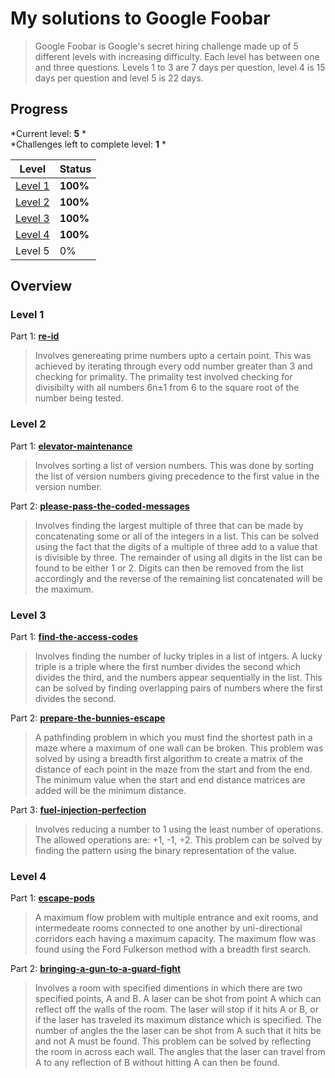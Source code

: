 # My solutions to Google Foobar

> Google Foobar is Google's secret hiring challenge made up of 5 different levels with increasing difficulty. Each level has between one and three questions. Levels 1 to 3 are 7 days per question, level 4 is 15 days per question and level 5 is 22 days.

## Progress

*Current level: **5** *   
*Challenges left to complete level: **1** *

|Level|Status|
|-|-|
|[Level 1](https://github.com/dhruvnps/google-foobar/tree/master/Level%201)|**100%**|
|[Level 2](https://github.com/dhruvnps/google-foobar/tree/master/Level%202)|**100%**|
|[Level 3](https://github.com/dhruvnps/google-foobar/tree/master/Level%203)|**100%**|
|[Level 4](https://github.com/dhruvnps/google-foobar/tree/master/Level%204)|**100%**|
|Level 5|0%|

## Overview

### Level 1

Part 1: **[re-id](https://github.com/dhruvnps/google-foobar/tree/master/Level%201/re-id)**
> Involves genereating prime numbers upto a certain point. This was achieved by iterating through every odd number greater than 3 and checking for primality. The primality test involved checking for divisibilty with all numbers 6n±1 from 6 to the square root of the number being tested.

### Level 2

Part 1: **[elevator-maintenance](https://github.com/dhruvnps/google-foobar/tree/master/Level%202/elevator-maintenance)**
> Involves sorting a list of version numbers. This was done by sorting the list of version numbers giving precedence to the first value in the version number.

Part 2: **[please-pass-the-coded-messages](https://github.com/dhruvnps/google-foobar/tree/master/Level%202/please-pass-the-coded-messages)**
> Involves finding the largest multiple of three that can be made by concatenating some or all of the integers in a list. This can be solved using the fact that the digits of a multiple of three add to a value that is divisible by three. The remainder of using all digits in the list can be found to be either 1 or 2. Digits can then be removed from the list accordingly and the reverse of the remaining list concatenated will be the maximum.

### Level 3

Part 1: **[find-the-access-codes](https://github.com/dhruvnps/google-foobar/tree/master/Level%203/find-the-access-codes)**
> Involves finding the number of lucky triples in a list of intgers. A lucky triple is a triple where the first number divides the second which divides the third, and the numbers appear sequentially in the list. This can be solved by finding overlapping pairs of numbers where the first divides the second.

Part 2: **[prepare-the-bunnies-escape](https://github.com/dhruvnps/google-foobar/tree/master/Level%203/prepare-the-bunnies-escape)**
> A pathfinding problem in which you must find the shortest path in a maze where a maximum of one wall can be broken. This problem was solved by using a breadth first algorithm to create a matrix of the distance of each point in the maze from the start and from the end. The minimum value when the start and end distance matrices are added will be the minimum distance.

Part 3: **[fuel-injection-perfection](https://github.com/dhruvnps/google-foobar/tree/master/Level%203/fuel-injection-perfection)**
> Involves reducing a number to 1 using the least number of operations. The allowed operations are: +1, -1, ÷2. This problem can be solved by finding the pattern using the binary representation of the value.

### Level 4

Part 1: **[escape-pods](https://github.com/dhruvnps/google-foobar/tree/master/Level%204/escape-pods)**
> A maximum flow problem with multiple entrance and exit rooms, and intermedeate rooms connected to one another by uni-directional corridors each having a maximum capacity. The maximum flow was found using the Ford Fulkerson method with a breadth first search.

Part 2: **[bringing-a-gun-to-a-guard-fight](https://github.com/dhruvnps/google-foobar/tree/master/Level%204/bringing-a-gun-to-a-guard-fight)**
> Involves a room with specified dimentions in which there are two specified points, A and B. A laser can be shot from point A which can reflect off the walls of the room. The laser will stop if it hits A or B, or if the laser has traveled its maximum distance which is specified. The number of angles the the laser can be shot from A such that it hits be and not A must be found. This problem can be solved by reflecting the room in across each wall. The angles that the laser can travel from A to any reflection of B without hitting A can then be found.

